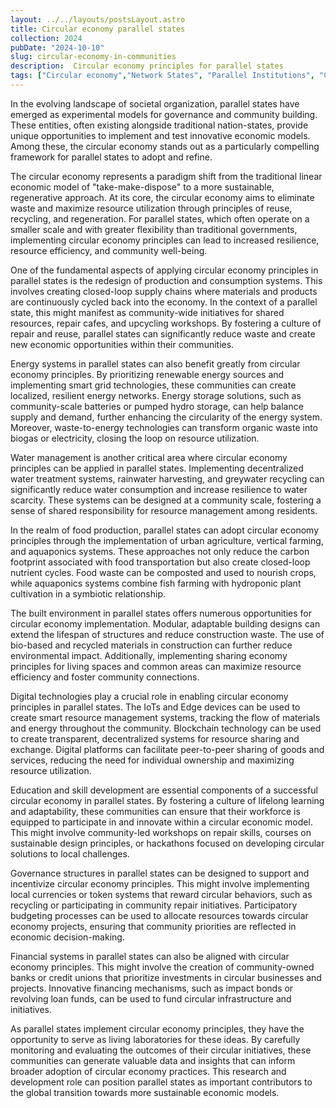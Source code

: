 ```yaml
---
layout: ../../layouts/postsLayout.astro
title: Circular economy parallel states
collection: 2024
pubDate: "2024-10-10"
slug: circular-economy-in-communities
description:  Circular economy principles for parallel states
tags: ["Circular economy","Network States", "Parallel Institutions", "Communities"]
---
```


In the evolving landscape of societal organization, parallel states have emerged as experimental models for governance and community building. These entities, often existing alongside traditional nation-states, provide unique opportunities to implement and test innovative economic models. Among these, the circular economy stands out as a particularly compelling framework for parallel states to adopt and refine.

The circular economy represents a paradigm shift from the traditional linear economic model of "take-make-dispose" to a more sustainable, regenerative approach. At its core, the circular economy aims to eliminate waste and maximize resource utilization through principles of reuse, recycling, and regeneration. For parallel states, which often operate on a smaller scale and with greater flexibility than traditional governments, implementing circular economy principles can lead to increased resilience, resource efficiency, and community well-being.

One of the fundamental aspects of applying circular economy principles in parallel states is the redesign of production and consumption systems. This involves creating closed-loop supply chains where materials and products are continuously cycled back into the economy. In the context of a parallel state, this might manifest as community-wide initiatives for shared resources, repair cafes, and upcycling workshops. By fostering a culture of repair and reuse, parallel states can significantly reduce waste and create new economic opportunities within their communities.

Energy systems in parallel states can also benefit greatly from circular economy principles. By prioritizing renewable energy sources and implementing smart grid technologies, these communities can create localized, resilient energy networks. Energy storage solutions, such as community-scale batteries or pumped hydro storage, can help balance supply and demand, further enhancing the circularity of the energy system. Moreover, waste-to-energy technologies can transform organic waste into biogas or electricity, closing the loop on resource utilization.

Water management is another critical area where circular economy principles can be applied in parallel states. Implementing decentralized water treatment systems, rainwater harvesting, and greywater recycling can significantly reduce water consumption and increase resilience to water scarcity. These systems can be designed at a community scale, fostering a sense of shared responsibility for resource management among residents.

In the realm of food production, parallel states can adopt circular economy principles through the implementation of urban agriculture, vertical farming, and aquaponics systems. These approaches not only reduce the carbon footprint associated with food transportation but also create closed-loop nutrient cycles. Food waste can be composted and used to nourish crops, while aquaponics systems combine fish farming with hydroponic plant cultivation in a symbiotic relationship.

The built environment in parallel states offers numerous opportunities for circular economy implementation. Modular, adaptable building designs can extend the lifespan of structures and reduce construction waste. The use of bio-based and recycled materials in construction can further reduce environmental impact. Additionally, implementing sharing economy principles for living spaces and common areas can maximize resource efficiency and foster community connections.

Digital technologies play a crucial role in enabling circular economy principles in parallel states. The IoTs and Edge devices can be used to create smart resource management systems, tracking the flow of materials and energy throughout the community. Blockchain technology can be used to create transparent, decentralized systems for resource sharing and exchange. Digital platforms can facilitate peer-to-peer sharing of goods and services, reducing the need for individual ownership and maximizing resource utilization.

Education and skill development are essential components of a successful circular economy in parallel states. By fostering a culture of lifelong learning and adaptability, these communities can ensure that their workforce is equipped to participate in and innovate within a circular economic model. This might involve community-led workshops on repair skills, courses on sustainable design principles, or hackathons focused on developing circular solutions to local challenges.

Governance structures in parallel states can be designed to support and incentivize circular economy principles. This might involve implementing local currencies or token systems that reward circular behaviors, such as recycling or participating in community repair initiatives. Participatory budgeting processes can be used to allocate resources towards circular economy projects, ensuring that community priorities are reflected in economic decision-making.

Financial systems in parallel states can also be aligned with circular economy principles. This might involve the creation of community-owned banks or credit unions that prioritize investments in circular businesses and projects. Innovative financing mechanisms, such as impact bonds or revolving loan funds, can be used to fund circular infrastructure and initiatives.

As parallel states implement circular economy principles, they have the opportunity to serve as living laboratories for these ideas. By carefully monitoring and evaluating the outcomes of their circular initiatives, these communities can generate valuable data and insights that can inform broader adoption of circular economy practices. This research and development role can position parallel states as important contributors to the global transition towards more sustainable economic models.